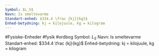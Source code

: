 ```yaml
---
Symbol: $L_S$
Navn: Is smeltevarme
Standart-enhed: $334.4 \frac {kj}{kg}$
Enhed-betydning: kj = kilojuule, kg = kilogram
---
```

#Fysiske-Enheder #fysik #ordbog 
Symbol: $L_S$
Navn: Is smeltevarme
Standart-enhed: $334.4 \frac {kj}{kg}$
Enhed-betydning: kj = kilojuule, kg = kilogram